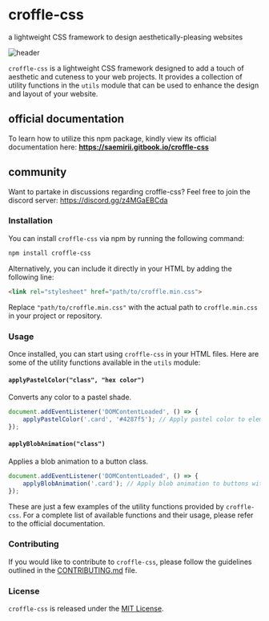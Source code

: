 # croffle-css
a lightweight CSS framework to design aesthetically-pleasing websites

![header](https://github.com/saemirii/croffle-css/assets/88029789/2c612018-d342-4300-9445-2ab475b7ff96)

`croffle-css` is a lightweight CSS framework designed to add a touch of aesthetic and cuteness to your web projects. It provides a collection of utility functions in the `utils` module that can be used to enhance the design and layout of your website.

## official documentation
To learn how to utilize this npm package, kindly view its official documentation here: **https://saemirii.gitbook.io/croffle-css**

## community
Want to partake in discussions regarding croffle-css? Feel free to join the discord server: https://discord.gg/z4MGaEBCda

### Installation

You can install `croffle-css` via npm by running the following command:

```bash
npm install croffle-css
```

Alternatively, you can include it directly in your HTML by adding the following line:

```html
<link rel="stylesheet" href="path/to/croffle.min.css">
```

Replace `"path/to/croffle.min.css"` with the actual path to `croffle.min.css` in your project or repository.

### Usage

Once installed, you can start using `croffle-css` in your HTML files. Here are some of the utility functions available in the `utils` module:

#### `applyPastelColor("class", "hex color")`

Converts any color to a pastel shade.

```js
document.addEventListener('DOMContentLoaded', () => {
    applyPastelColor('.card', '#4287f5'); // Apply pastel color to elements with class "card"
});
```

#### `applyBlobAnimation("class")`

Applies a blob animation to a button class.

```js
document.addEventListener('DOMContentLoaded', () => {
    applyBlobAnimation('.card'); // Apply blob animation to buttons with class "card"
});
```

These are just a few examples of the utility functions provided by `croffle-css`. For a complete list of available functions and their usage, please refer to the official documentation.

### Contributing

If you would like to contribute to `croffle-css`, please follow the guidelines outlined in the [CONTRIBUTING.md](https://github.com/saemirii/croffle-css/blob/main/CONTRIBUTING.md) file.

### License

`croffle-css` is released under the [MIT License](https://github.com/saemirii/croffle-css/blob/main/LICENSE).

